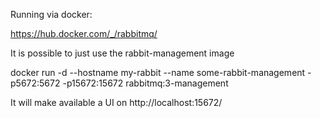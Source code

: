 Running via docker:

https://hub.docker.com/_/rabbitmq/

It is possible to just use the rabbit-management image

docker run -d --hostname my-rabbit --name some-rabbit-management -p5672:5672 -p15672:15672 rabbitmq:3-management

It will make available a UI on http://localhost:15672/